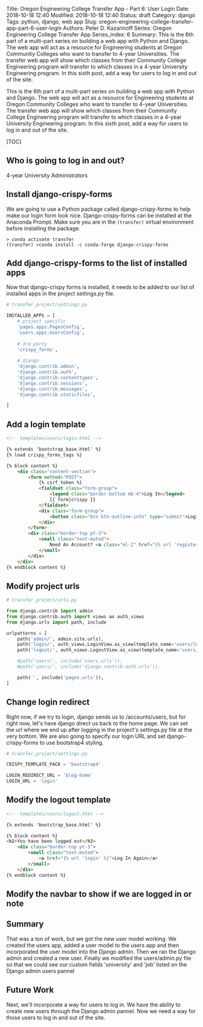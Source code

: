 Title: Oregon Engineering College Transfer App - Part 6: User Login
Date: 2018-10-18 12:40
Modified: 2018-10-18 12:40
Status: draft
Category: django
Tags: python, django, web app
Slug: oregon-engineering-college-transfer-app-part-6-user-login
Authors: Peter D. Kazarinoff
Series: Oregon Engineering College Transfer App
Series_index: 6
Summary: This is the 6th part of a multi-part series on building a web app with Python and Django. The web app will act as a resource for Engineering students at Oregon Community Colleges who want to transfer to 4-year Universities. The transfer web app will show which classes from their Community College Engineering program will transfer to which classes in a 4-year University Engineering program. In this sixth post, add a way for users to log in and out of the site.

This is the 6th part of a multi-part series on building a web app with Python and Django. The web app will act as a resource for Engineering students at Oregon Community Colleges who want to transfer to 4-year Universities. The transfer web app will show which classes from their Community College Engineering program will transfer to which classes in a 4-year University Engineering program. In this sixth post, add a way for users to log in and out of the site.

[TOC]

## Who is going to log in and out?

4-year University Administrators

## Install django-crispy-forms

We are going to use a Python package called django-crispy-forms to help make our login form look nice. Django-crispy-forms can be installed at the Anaconda Prompt. Make sure you are in the ```(transfer)``` virtual environment before installing the package.

```text
> conda activate transfer
(transfer) >conda install -c conda-forge django-crispy-forms
```

## Add django-crispy-forms to the list of installed apps

Now that django-crispy forms is installed, it needs to be added to our list of installed apps in the project settings.py file.

```python
# transfer_project/settings.py

INSTALLED_APPS = [
    # project specific
    'pages.apps.PagesConfig',
    'users.apps.UsersConfig',
    
    # 3rd party
    'crispy_forms',
    
    # django
    'django.contrib.admin',
    'django.contrib.auth',
    'django.contrib.contenttypes',
    'django.contrib.sessions',
    'django.contrib.messages',
    'django.contrib.staticfiles',

]

```



## Add a login template

```html
<!-- templates/users/login.html -->

{% extends 'bootstrap_base.html' %}
{% load crispy_forms_tags %}

{% block content %}
    <div class="content-section">
        <form method="POST">
            {% csrf_token %}
            <fieldset class="form-group">
                <legend class="border-bottom mb-4">Log In</legend>
                {{ form|crispy }}
            </fieldset>
            <div class="form-group">
                <button class="btn btn-outline-info" type="submit">Login</button>
            </div>
        </form>
        <div class="border-top pt-3">
            <small class="text-muted">
                Need An Account? <a class="ml-2" href="{% url 'register' %}">Sign Up Now</a>
            </small>
        </div>
    </div>
{% endblock content %}
```

## Modify project urls

```python
# transfer_project/urls.py

from django.contrib import admin
from django.contrib.auth import views as auth_views
from django.urls import path, include

urlpatterns = [
    path('admin/', admin.site.urls),
    path('login/', auth_views.LoginView.as_view(template_name='users/login.html'), name='login'),
    path('logout/', auth_views.LogoutView.as_view(template_name='users/logout.html'), name='logout'),

    #path('users/', include('users.urls')),
    #path('users/', include('django.contrib.auth.urls')),

    path('', include('pages.urls')),
]

```

## Change login redirect

Right now, if we try to login, django sends us to /accounts/users, but for right now, let's have django direct us back to the home page. We can set the url where we end up after logging in the project's settings.py file at the very bottom. We are also going to specify our login URL and set django-crispy-forms to use bootstrap4 styling.

```python
# transfer_project/settings.py

CRISPY_TEMPLATE_PACK = 'bootstrap4'

LOGIN_REDIRECT_URL = 'blog-home'
LOGIN_URL = 'login'


```

## Modify the logout template

```html
<!-- templates/users/logout.html -->

{% extends 'bootstrap_base.html' %}

{% block content %}
<h2>You have been logged out</h2>
    <div class="border-top pt-3">
        <small class="text-muted">
            <a href="{% url 'login' %}">Log In Again</a>
        </small>
    </div>
{% endblock content %}
```

## Modify the navbar to show if we are logged in or note



## Summary

That was a ton of work, but we got the new user model working. We created the users app, added a user model to the users app and then incorporated the user model into the Django admin. Then we ran the Django admin and created a new user. Finally we modified the users/admin.py file so that we could see our custom fields 'university' and 'job' listed on the Django admin users pannel

## Future Work

Next, we'll incorporate a way for users to log in. We have the ability to create new users through the Django admin pannel. Now we need a way for those users to log in and out of the site. 